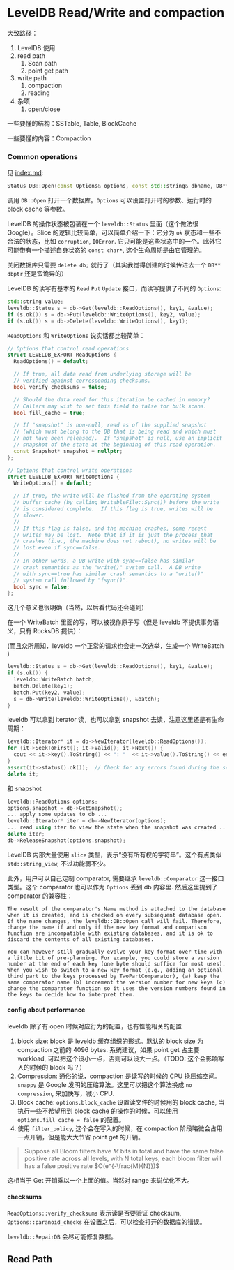 # LevelDB Read/Write and compaction



大致路径：

1. LevelDB 使用
2. read path
   1. Scan path
   2. point get path
3. write path
   1. compaction
   2. reading
4. 杂项
   1. open/close

一些要懂的结构：SSTable, Table, BlockCache

一些要懂的内容：Compaction

### Common operations

见 [index.md](https://github.com/mapleFU/mwish-leveldb-notes/blob/master/doc/index.md):

```c++
Status DB::Open(const Options& options, const std::string& dbname, DB** dbptr)
```

调用 `DB::Open` 打开一个数据库。`Options` 可以设置打开时的参数、运行时的 block cache 等参数。

LevelDB 的操作状态被包装在一个 `leveldb::Status` 里面（这个做法很 Google）。Slice 的逻辑比较简单，可以简单介绍一下：它分为 `ok` 状态和一些不合法的状态，比如 `corruption`, `IOError`. 它只可能是这些状态中的一个。此外它可能带有一个描述自身状态的 `const char*`, 这个生命周期是由它管理的。

关闭数据库只需要 `delete db;` 就行了（其实我觉得创建的时候传进去一个 `DB** dbptr` 还是蛮诡异的）

LevelDB 的读写有基本的 `Read` `Put` `Update` 接口，而读写提供了不同的 `Options`:

```c++
std::string value;
leveldb::Status s = db->Get(leveldb::ReadOptions(), key1, &value);
if (s.ok()) s = db->Put(leveldb::WriteOptions(), key2, value);
if (s.ok()) s = db->Delete(leveldb::WriteOptions(), key1);
```

`ReadOptions` 和 `WriteOptions` 说实话都比较简单：

```c++
// Options that control read operations
struct LEVELDB_EXPORT ReadOptions {
  ReadOptions() = default;

  // If true, all data read from underlying storage will be
  // verified against corresponding checksums.
  bool verify_checksums = false;

  // Should the data read for this iteration be cached in memory?
  // Callers may wish to set this field to false for bulk scans.
  bool fill_cache = true;

  // If "snapshot" is non-null, read as of the supplied snapshot
  // (which must belong to the DB that is being read and which must
  // not have been released).  If "snapshot" is null, use an implicit
  // snapshot of the state at the beginning of this read operation.
  const Snapshot* snapshot = nullptr;
};

// Options that control write operations
struct LEVELDB_EXPORT WriteOptions {
  WriteOptions() = default;

  // If true, the write will be flushed from the operating system
  // buffer cache (by calling WritableFile::Sync()) before the write
  // is considered complete.  If this flag is true, writes will be
  // slower.
  //
  // If this flag is false, and the machine crashes, some recent
  // writes may be lost.  Note that if it is just the process that
  // crashes (i.e., the machine does not reboot), no writes will be
  // lost even if sync==false.
  //
  // In other words, a DB write with sync==false has similar
  // crash semantics as the "write()" system call.  A DB write
  // with sync==true has similar crash semantics to a "write()"
  // system call followed by "fsync()".
  bool sync = false;
};
```

这几个意义也很明确（当然，以后看代码还会碰到）

在一个 WriteBatch 里面的写，可以被视作原子写（但是 leveldb 不提供事务语义，只有 RocksDB 提供）：

\(而且众所周知，leveldb 一个正常的请求也会走一次选举，生成一个 WriteBatch )

```c++
leveldb::Status s = db->Get(leveldb::ReadOptions(), key1, &value);
if (s.ok()) {
  leveldb::WriteBatch batch;
  batch.Delete(key1);
  batch.Put(key2, value);
  s = db->Write(leveldb::WriteOptions(), &batch);
}
```

leveldb 可以拿到 iterator 读，也可以拿到 snapshot 去读，注意这里还是有生命周期：

```c++
leveldb::Iterator* it = db->NewIterator(leveldb::ReadOptions());
for (it->SeekToFirst(); it->Valid(); it->Next()) {
  cout << it->key().ToString() << ": "  << it->value().ToString() << endl;
}
assert(it->status().ok());  // Check for any errors found during the scan
delete it;
```

和 snapshot

```c++
leveldb::ReadOptions options;
options.snapshot = db->GetSnapshot();
... apply some updates to db ...
leveldb::Iterator* iter = db->NewIterator(options);
... read using iter to view the state when the snapshot was created ...
delete iter;
db->ReleaseSnapshot(options.snapshot);
```



LevelDB 内部大量使用 `slice` 类型，表示“没有所有权的字符串”。这个有点类似 `std::string_view`, 不过功能弱不少。

此外，用户可以自己定制 comparator, 需要继承 `leveldb::Comparator` 这一接口类型。这个 comparator 也可以作为 `Options` 丢到 db 内容里. 然后这里提到了 comparator 的兼容性：

```
The result of the comparator's Name method is attached to the database when it is created, and is checked on every subsequent database open. If the name changes, the leveldb::DB::Open call will fail. Therefore, change the name if and only if the new key format and comparison function are incompatible with existing databases, and it is ok to discard the contents of all existing databases.

You can however still gradually evolve your key format over time with a little bit of pre-planning. For example, you could store a version number at the end of each key (one byte should suffice for most uses). When you wish to switch to a new key format (e.g., adding an optional third part to the keys processed by TwoPartComparator), (a) keep the same comparator name (b) increment the version number for new keys (c) change the comparator function so it uses the version numbers found in the keys to decide how to interpret them.
```

#### config about performance

leveldb 除了有 open 时候对应行为的配置，也有性能相关的配置

1. block size: block 是 leveldb 缓存组织的形式。默认的 block size 为 compaction 之前的 4096 bytes. 系统建议，如果 point get 占主要 workload, 可以把这个设小一点，否则可以设大一点。（TODO: 这个会影响写入的时候的 block 吗？）
2. Compression: 通俗的说，compaction 是读写的时候的 CPU 换压缩空间。`snappy` 是 Google 发明的压缩算法。这里可以把这个算法换成 `no compression`, 来加快写，减小 CPU.
3. Block cache: `options.block_cache` 设置读文件的时候用的 block cache, 当执行一些不希望用到 block cache 的操作的时候，可以使用 `options.fill_cache = false` 的配置。
4. 使用 `filter_policy`, 这个会在写入的时候，在 compaction 阶段略微会占用一点开销，但是能大大节省 point get 的开销。

>  Suppose all Bloom filters have *M* bits in total and have the same false positive rate across all levels, with N total keys, each bloom filter will has a false positive rate $O(e^{-\frac{M}{N}})$

这相当于 Get 开销乘以一个上面的值。当然对 range 来说优化不大。

#### checksums

`ReadOptions::verify_checksums` 表示读是否要验证 checksum, `Options::paranoid_checks` 在设置之后，可以检查打开的数据库的错误。

`leveldb::RepairDB` 会尽可能修复数据。

## Read Path

